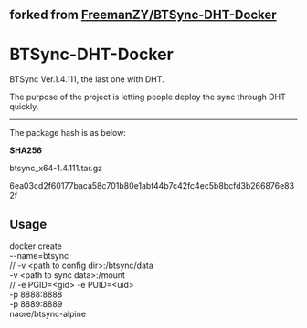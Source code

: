 ## forked from [FreemanZY/BTSync-DHT-Docker](https://github.com/FreemanZY/BTSync-DHT-Docker)

# BTSync-DHT-Docker
BTSync Ver.1.4.111, the last one with DHT.

The purpose of the project is letting people deploy the sync through DHT quickly.

---

The package hash is as below:

**SHA256**

btsync_x64-1.4.111.tar.gz

6ea03cd2f60177baca58c701b80e1abf44b7c42fc4ec5b8bcfd3b266876e832f


## Usage
docker create \
	--name=btsync \
//	-v \<path to config dir\>:/btsync/data \
	-v \<path to sync data\>:/mount \
//	-e PGID=\<gid\> -e PUID=\<uid\> \
	-p 8888:8888 \
	-p 8889:8889 \
	naore/btsync-alpine
